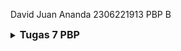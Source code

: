 David Juan Ananda
2306221913
PBP B

<details>
<summary>
  <span style="font-size:16px;"><b>Tugas 7 PBP</b></span>
</summary>

## Jelaskan apa yang dimaksud dengan stateless widget dan stateful widget, dan jelaskan perbedaan dari keduanya.
Stateless widget adalah sebuah widget yang tidak memiliki state atau keadaan nya bisa berubah-ubah (dinamis). Widget ini digunakan
untuk tampilan yang statis dan tidak memerlukan perubahan data atau interaksi pengguna yang dinamis. Contohnya adalah `Text`, `Icon`, dan
`Container`.

Stateful widget adalah widget yang memiliki state yang dapat berubah selama aplikasi berjalan. Widget ini dapat merespons interaksi dari
pengguna atau perubahan data dengan memperbarui tampilannya. Stateful widget berguna untuk tampilan yang dinamis dan interaktif, seperti
`Checkbox`, `Slider`, dan `TextField`.

Perbedaan dari kedua widget tersebut adalah stateless widget tidak dapat berubah setelah dibuat, stateful widget dapat berubah selama siklus
hidupnya atau selama aplikasi berjalan.

## Sebutkan widget apa saja yang kamu gunakan pada proyek ini dan jelaskan fungsinya.
- `MaterialApp`, root dari aplikasi Flutter untuk mengatur tema aplikasi serta konfigurasi awal. Widget ini adalah widget utama dan mengatur navigasi
serta tampilan keseluruhan aplikasi.
- `Scaffold`, menyediakan struktur dasar halaman seperti AppBar dan body. Scaffold digunakan untuk kerangka dasar untuk halaman aplikasi.
- `AppBar`, menampilkan bagian atas halaman yang berisi judul dari aplikasi.
- `Padding`, memberikan jarak/ruang di sekeliling widget lain agar lebih rapi.
- `Column`, menyusun tata letak widget secara vertikal.
- `Row`, menyusun tata letak widget secara horizontal.
- `InfoCard`, menampilkan kartu informasi dengan judul dan isi.
- `ItemCard`, menampilkan kartu dengan ikon dan nama.
- `GridView`, menampilkan item dalam bentuk grid.
- `InkWell`, memberikan efek ripple saat widget diclick dan menangani action saat diclick.
- `SnackBar`, menampilkan pesan sementara di bagian bawah tampilan layar saat kartu diclick.
- `Icon`, menampilkan ikon.
- `Text`, menampilkan text.

## Apa fungsi dari `setState()`? Jelaskan variabel apa saja yang dapat terdampak dengan fungsi tersebut.
Fungsi `setState()` digunakan dalam widget stateful untuk memberitahu Flutter bahwa ada perubahan pada state yang memerlukan pembaruan tampilan. 
Ketika `setState()` dipanggil, Flutter akan menjalankan ulang metode `build()` dari widget tersebut, sehingga tampilan dapat diperbarui sesuai dengan perubahan state.
Variabel yang dapat terdampak oleh `setState()` adalah semua variabel yang berada dalam kelas state dari widget stateful dan digunakan dalam metode `build()`. 
Perubahan pada variabel-variabel ini akan menyebabkan tampilan widget diperbarui. Contoh variabel yang dapat terdampak adalah variabel yang menyimpan data dinamis seperti teks, angka, atau status boolean yang digunakan untuk mengontrol tampilan widget.

## Jelaskan perbedaan antara `const` dengan `final`.
Final digunakan untuk mendeklarasikan variabel yang hanya dapat diinisialisasi sekali dan tidak dapat diubah setelah itu. Final dapat digunakan untuk
variabel yang nilainya diketahui saat runtime. Sedangkan Const digunakan untuk mendeklarasikan variabel yang harus diketahui saat compile dan bersifat kosntan serta tidak akan
pernah berubah (immutable).

## Pengimplementasian Checklist
- Pertama, saya membuat sebuah program flutter baru dengan judul sugeng_avenue.
- Kemudian, saya memodifikasi file `main.dart` pada directory lib untuk menjalankan widget yang sudah dibuat dan menentukan `colorScheme`.
```
void main() {
  runApp(const MyApp());
}

class MyApp extends StatelessWidget {
  const MyApp({super.key});

  // This widget is the root of your application.
  @override
  Widget build(BuildContext context) {
    return MaterialApp(
      title: 'Sugeng Avenue',
      theme: ThemeData(
      colorScheme: ColorScheme.fromSwatch(
          primarySwatch: Colors.blue,
      ).copyWith(secondary: Colors.blue[800]),
      useMaterial3: true,
      ),
      home: MyHomePage(),
    );
  }
}
```
- Kemudian, saya membuat suatu file bernama `menu.dart` dan membuat constructor, beberapa variabel final, dan list item yang akan ditampilkan serta memberikan warna yang berbeda untuk setiap button item tersebut.
```
final String npm = '2306221913'; // NPM
final String name = 'David Juan Ananda'; // Nama
final String className = 'PBP B'; // Kelas
MyHomePage({super.key});

final List<ItemHomepage> items = [
    ItemHomepage("Lihat Daftar Produk", Icons.list, const Color.fromARGB(230, 19, 125, 187)),
    ItemHomepage("Tambah Produk", Icons.add, const Color.fromARGB(255, 221, 190, 50)),
    ItemHomepage("Logout", Icons.logout, const Color.fromARGB(255, 221, 71, 71)),
];
```
- Membuat class `ItemHomepage` yang memiliki atribut nama, icon, dan color.
```
class ItemHomepage {
    final String name;
    final IconData icon;
    final Color color;

    ItemHomepage(this.name, this.icon, this.color);
}
```
- Kemudian, saya membuat sebuah class bernama `ItemCard` yang menampung class yang ada di `ItemHomepage` dan styling untuk menampilkannya sebagai sebuah tombol. Pada class ini juga dapat menampilkan SnackBar dengan fungsi built-in.
```
class ItemCard extends StatelessWidget {
  // Menampilkan kartu dengan ikon dan nama.

  final ItemHomepage item; 
  
  const ItemCard(this.item, {super.key}); 

  @override
  Widget build(BuildContext context) {
    return Material(
      // Menentukan warna latar belakang dari tema aplikasi.
      color: item.color,
      // Membuat sudut kartu melengkung.
      borderRadius: BorderRadius.circular(12),
      
      child: InkWell(
        // Aksi ketika kartu ditekan.
        onTap: () {
          // Menampilkan pesan SnackBar saat kartu ditekan.
          ScaffoldMessenger.of(context)
            ..hideCurrentSnackBar()
            ..showSnackBar(
              SnackBar(content: Text("Kamu telah menekan tombol ${item.name}!"))
            );
        },
        // Container untuk menyimpan Icon dan Text
        child: Container(
          padding: const EdgeInsets.all(8),
          child: Center(
            child: Column(
              // Menyusun ikon dan teks di tengah kartu.
              mainAxisAlignment: MainAxisAlignment.center,
              children: [
                Icon(
                  item.icon,
                  color: Colors.white,
                  size: 30.0,
                ),
                const Padding(padding: EdgeInsets.all(3)),
                Text(
                  item.name,
                  textAlign: TextAlign.center,
                  style: const TextStyle(color: Colors.white),
                ),
              ],
            ),
          ),
        ),
      ),
    );
  }
}
```
- Terakhir, saya mengintegrasikan `InfoCard` dan `ItemCard` untuk ditampilkan di `MyHomePage`.
```
Widget build(BuildContext context) {
  // Scaffold menyediakan struktur dasar halaman dengan AppBar dan body.
  return Scaffold(
    // AppBar adalah bagian atas halaman yang menampilkan judul.
    appBar: AppBar(
      // Judul aplikasi "Mental Health Tracker" dengan teks putih dan tebal.
      title: const Text(
        'Sugeng Avenue',
        style: TextStyle(
          color: Colors.white,
          fontWeight: FontWeight.bold,
        ),
      ),
      // Warna latar belakang AppBar diambil dari skema warna tema aplikasi.
      backgroundColor: Theme.of(context).colorScheme.primary,
    ),
    // Body halaman dengan padding di sekelilingnya.
    body: Padding(
      padding: const EdgeInsets.all(16.0),
      // Menyusun widget secara vertikal dalam sebuah kolom.
      child: Column(
        crossAxisAlignment: CrossAxisAlignment.center,
        children: [
          // Row untuk menampilkan 3 InfoCard secara horizontal.
          Row(
            mainAxisAlignment: MainAxisAlignment.spaceEvenly,
            children: [
              InfoCard(title: 'NPM', content: npm),
              InfoCard(title: 'Name', content: name),
              InfoCard(title: 'Class', content: className),
            ],
          ),

          // Memberikan jarak vertikal 16 unit.
          const SizedBox(height: 16.0),

          // Menempatkan widget berikutnya di tengah halaman.
          Center(
            child: Column(
              // Menyusun teks dan grid item secara vertikal.

              children: [
                // Menampilkan teks sambutan dengan gaya tebal dan ukuran 18.
                const Padding(
                  padding: EdgeInsets.only(top: 16.0),
                  child: Text(
                    'Welcome to Sugeng Avenue!',
                    style: TextStyle(
                      fontWeight: FontWeight.bold,
                      fontSize: 18.0,
                    ),
                  ),
                ),

                // Grid untuk menampilkan ItemCard dalam bentuk grid 3 kolom.
                GridView.count(
                  primary: true,
                  padding: const EdgeInsets.all(20),
                  crossAxisSpacing: 10,
                  mainAxisSpacing: 10,
                  crossAxisCount: 3,
                  // Agar grid menyesuaikan tinggi kontennya.
                  shrinkWrap: true,

                  // Menampilkan ItemCard untuk setiap item dalam list items.
                  children: items.map((ItemHomepage item) {
                    return ItemCard(item);
                  }).toList(),
                ),
              ],
            ),
          ),
        ],
      ),
    ),
  );
}
```